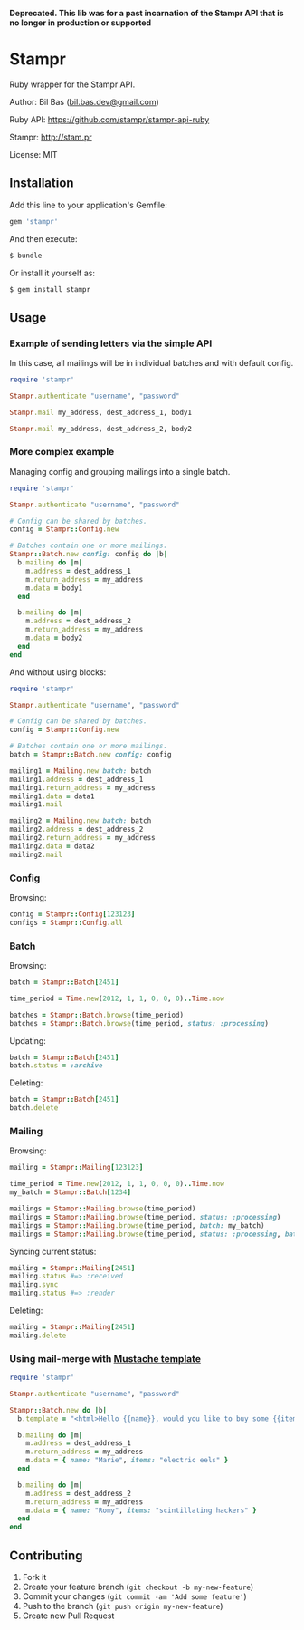 **Deprecated. This lib was for a past incarnation of the Stampr API that is no longer in production or supported**

Stampr
======

Ruby wrapper for the Stampr API.

Author: Bil Bas (bil.bas.dev@gmail.com)

Ruby API: https://github.com/stampr/stampr-api-ruby

Stampr: http://stam.pr

License: MIT


Installation
------------

Add this line to your application's Gemfile:

```ruby
gem 'stampr'
```

And then execute:

```bash
$ bundle
```

Or install it yourself as:

```bash
$ gem install stampr
```

Usage
-----

### Example of sending letters via the simple API

In this case, all mailings will be in individual batches and with default config.

```ruby
require 'stampr'

Stampr.authenticate "username", "password"

Stampr.mail my_address, dest_address_1, body1

Stampr.mail my_address, dest_address_2, body2
```

### More complex example

Managing config and grouping mailings into a single batch.

```ruby
require 'stampr'

Stampr.authenticate "username", "password"

# Config can be shared by batches.
config = Stampr::Config.new

# Batches contain one or more mailings.
Stampr::Batch.new config: config do |b|
  b.mailing do |m|
    m.address = dest_address_1
    m.return_address = my_address
    m.data = body1
  end

  b.mailing do |m|
    m.address = dest_address_2
    m.return_address = my_address
    m.data = body2
  end
end
```

And without using blocks:

```ruby
require 'stampr'

Stampr.authenticate "username", "password"

# Config can be shared by batches.
config = Stampr::Config.new

# Batches contain one or more mailings.
batch = Stampr::Batch.new config: config

mailing1 = Mailing.new batch: batch
mailing1.address = dest_address_1
mailing1.return_address = my_address
mailing1.data = data1
mailing1.mail

mailing2 = Mailing.new batch: batch
mailing2.address = dest_address_2
mailing2.return_address = my_address
mailing2.data = data2
mailing2.mail
```

### Config

Browsing:

```ruby
config = Stampr::Config[123123]
configs = Stampr::Config.all
```

### Batch

Browsing:

```ruby
batch = Stampr::Batch[2451]

time_period = Time.new(2012, 1, 1, 0, 0, 0)..Time.now

batches = Stampr::Batch.browse(time_period)
batches = Stampr::Batch.browse(time_period, status: :processing)
```

Updating:

```ruby
batch = Stampr::Batch[2451]
batch.status = :archive
```

Deleting:

```ruby
batch = Stampr::Batch[2451]
batch.delete
```

### Mailing

Browsing:

```ruby
mailing = Stampr::Mailing[123123]

time_period = Time.new(2012, 1, 1, 0, 0, 0)..Time.now
my_batch = Stampr::Batch[1234]

mailings = Stampr::Mailing.browse(time_period)
mailings = Stampr::Mailing.browse(time_period, status: :processing)
mailings = Stampr::Mailing.browse(time_period, batch: my_batch)
mailings = Stampr::Mailing.browse(time_period, status: :processing, batch: my_batch)
```

Syncing current status:

```ruby
mailing = Stampr::Mailing[2451]
mailing.status #=> :received
mailing.sync
mailing.status #=> :render
```

Deleting:

```ruby
mailing = Stampr::Mailing[2451]
mailing.delete
```

### Using mail-merge with [Mustache template](http://mustache.github.io/)

```ruby
require 'stampr'

Stampr.authenticate "username", "password"

Stampr::Batch.new do |b|
  b.template = "<html>Hello {{name}}, would you like to buy some {{items}}!</html>"

  b.mailing do |m|
    m.address = dest_address_1
    m.return_address = my_address
    m.data = { name: "Marie", items: "electric eels" }
  end

  b.mailing do |m|
    m.address = dest_address_2
    m.return_address = my_address
    m.data = { name: "Romy", items: "scintillating hackers" }
  end
end
```


Contributing
------------

1. Fork it
2. Create your feature branch (`git checkout -b my-new-feature`)
3. Commit your changes (`git commit -am 'Add some feature'`)
4. Push to the branch (`git push origin my-new-feature`)
5. Create new Pull Request
